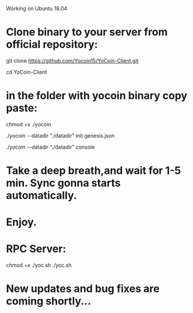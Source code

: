 Working on  Ubuntu 18.04

# Clone binary to your server from official repository:

git clone https://github.com/Yocoin15/YoCoin-Client.git

cd YoCoin-Client

 
# in the folder with yocoin binary copy paste:

chmod +x ./yocoin

./yocoin --datadir "./datadir" init genesis.json

./yocoin --datadir "./datadir" console


# Take a deep breath,and wait for 1-5 min. Sync gonna starts automatically.
# Enjoy.


# RPC Server:

chmod +x ./yoc.sh
./yoc.sh

# New updates and bug fixes are coming shortly...
